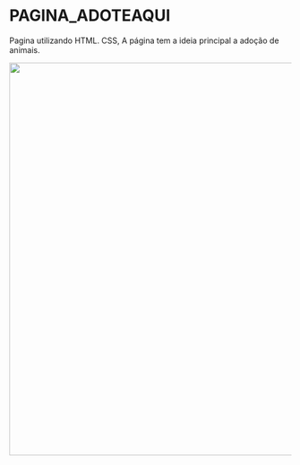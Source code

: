 # PAGINA_ADOTEAQUI
Pagina utilizando HTML. CSS, A página tem a ideia principal a adoção de animais.
<p align="center">
    <img width="700px" src=".ASSETS/PaginaInicial.png/1.webp">
</p>
